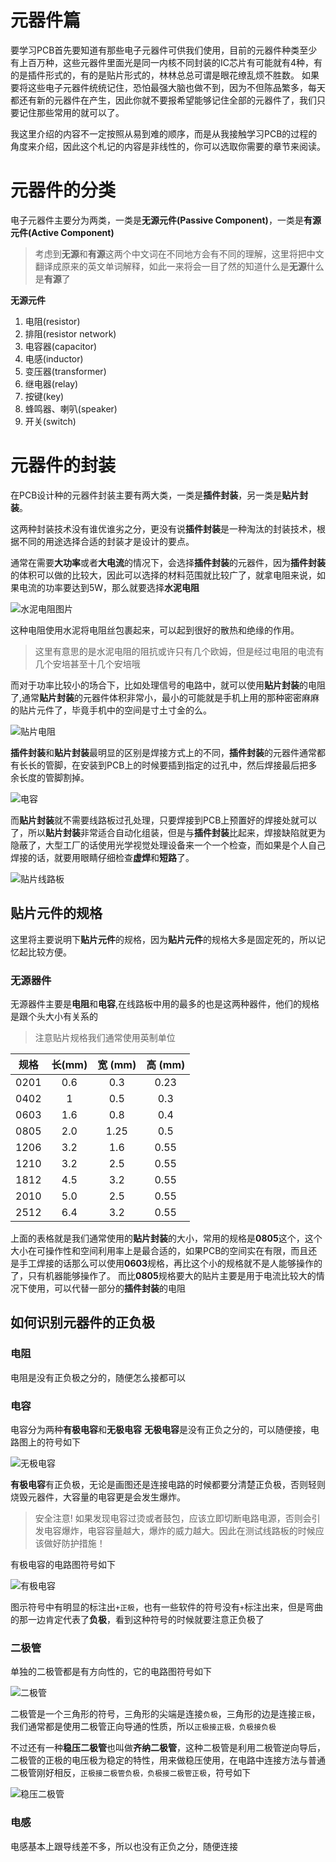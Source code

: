 元器件篇
=======

要学习PCB首先要知道有那些电子元器件可供我们使用，目前的元器件种类至少有上百万种，这些元器件里面光是同一内核不同封装的IC芯片有可能就有4种，有的是插件形式的，有的是贴片形式的，林林总总可谓是眼花缭乱烦不胜数。
如果要将这些电子元器件统统记住，恐怕最强大脑也做不到，因为不但陈品繁多，每天都还有新的元器件在产生，因此你就不要报希望能够记住全部的元器件了，我们只要记住那些常用的就可以了。

我这里介绍的内容不一定按照从易到难的顺序，而是从我接触学习PCB的过程的角度来介绍，因此这个札记的内容是非线性的，你可以选取你需要的章节来阅读。

# 元器件的分类

电子元器件主要分为两类，一类是**无源元件(Passive Component)**，一类是**有源元件(Active Component)**

> 考虑到**无源**和**有源**这两个中文词在不同地方会有不同的理解，这里将把中文翻译成原来的英文单词解释，如此一来将会一目了然的知道什么是**无源**什么是**有源**了

**无源元件**

1. 电阻(resistor)
2. 排阻(resistor network)
3. 电容器(capacitor)
4. 电感(inductor)
5. 变压器(transformer)
6. 继电器(relay)
7. 按键(key)
8. 蜂鸣器、喇叭(speaker)
9. 开关(switch)



# 元器件的封装

在PCB设计种的元器件封装主要有两大类，一类是**插件封装**，另一类是**贴片封装**。

这两种封装技术没有谁优谁劣之分，更没有说**插件封装**是一种淘汰的封装技术，根据不同的用途选择合适的封装才是设计的要点。

通常在需要**大功率**或者**大电流**的情况下，会选择**插件封装**的元器件，因为**插件封装**的体积可以做的比较大，因此可以选择的材料范围就比较广了，就拿电阻来说，如果电流的功率要达到5W，那么就要选择**水泥电阻**

![水泥电阻图片](assets/resister_res_1.jpeg)

这种电阻使用水泥将电阻丝包裹起来，可以起到很好的散热和绝缘的作用。

> 这里有意思的是水泥电阻的阻抗或许只有几个欧姆，但是经过电阻的电流有几个安培甚至十几个安培哦


而对于功率比较小的场合下，比如处理信号的电路中，就可以使用**贴片封装**的电阻了,通常**贴片封装**的元器件体积非常小，最小的可能就是手机上用的那种密密麻麻的贴片元件了，毕竟手机中的空间是寸土寸金的么。

![贴片电阻](assets/resister_res_2.jpg)

**插件封装**和**贴片封装**最明显的区别是焊接方式上的不同，**插件封装**的元器件通常都有长长的管脚，在安装到PCB上的时候要插到指定的过孔中，然后焊接最后把多余长度的管脚割掉。

![电容](assets/cap_res_1.gif)

而**贴片封装**就不需要线路板过孔处理，只要焊接到PCB上预置好的焊接处就可以了，所以**贴片封装**非常适合自动化组装，但是与**插件封装**比起来，焊接缺陷就更为隐蔽了，大型工厂的话使用光学视觉处理设备来一个一个检查，而如果是个人自己焊接的话，就要用眼睛仔细检查**虚焊**和**短路**了。

![贴片线路板](assets/pcb_res_1.jpg)


## 贴片元件的规格

这里将主要说明下**贴片元件**的规格，因为**贴片元件**的规格大多是固定死的，所以记忆起比较方便。

### 无源器件

无源器件主要是**电阻**和**电容**,在线路板中用的最多的也是这两种器件，他们的规格是跟个头大小有关系的

> 注意贴片规格我们通常使用英制单位

| 规格  | 长(mm) | 宽 (mm) | 高 (mm)|
| :--: |:------:| :-------:|:-------:|
| 0201 | 0.6    | 0.3      | 0.23    |
| 0402 | 1      | 0.5      | 0.3     |
| 0603 | 1.6    | 0.8      | 0.4     |
| 0805 | 2.0    | 1.25     | 0.5     |
| 1206 | 3.2    | 1.6      | 0.55    |
| 1210 | 3.2    | 2.5      | 0.55    |
| 1812 | 4.5    | 3.2      | 0.55    |
| 2010 | 5.0    | 2.5      | 0.55    |
| 2512 | 6.4    | 3.2      | 0.55    |

上面的表格就是我们通常使用的**贴片封装**的大小，常用的规格是**0805**这个，这个大小在可操作性和空间利用率上是最合适的，如果PCB的空间实在有限，而且还是手工焊接的话那么可以使用**0603**规格，再比这个小的规格就不是人能够操作的了，只有机器能够操作了。
而比**0805**规格要大的贴片主要是用于电流比较大的情况下使用，可以代替一部分的**插件封装**的电阻

## 如何识别元器件的正负极

### 电阻
电阻是没有正负极之分的，随便怎么接都可以

### 电容
电容分为两种**有极电容**和**无极电容**
**无极电容**是没有正负之分的，可以随便接，电路图上的符号如下

![无极电容](assets/cap_1.png)

**有极电容**有正负极，无论是画图还是连接电路的时候都要分清楚正负极，否则轻则烧毁元器件，大容量的电容更是会发生爆炸。

> 安全注意! 如果发现电容过烫或者鼓包，应该立即切断电路电源，否则会引发电容爆炸，电容容量越大，爆炸的威力越大。因此在测试线路板的时候应该做好防护措施！

有极电容的电路图符号如下

![有极电容](assets/cap_2.png)

图示符号中有明显的标注出`+正极`，也有一些软件的符号没有`+`标注出来，但是弯曲的那一边肯定代表了**负极**，看到这种符号的时候就要注意正负极了

### 二极管

单独的二极管都是有方向性的，它的电路图符号如下

![二极管](assets/diode_1.png)

二极管是一个三角形的符号，三角形的尖端是连接`负极`，三角形的边是连接`正极`，我们通常都是使用二极管正向导通的性质，所以`正极接正极，负极接负极`

不过还有一种**稳压二极管**也叫做**齐纳二极管**，这种二极管是利用二极管逆向导后，二极管的正极的电压极为稳定的特性，用来做稳压使用，在电路中连接方法与普通二极管刚好相反，`正极接二极管负极，负极接二极管正极`，符号如下

![稳压二极管](assets/diode_2.png)

### 电感

电感基本上跟导线差不多，所以也没有正负之分，随便连接